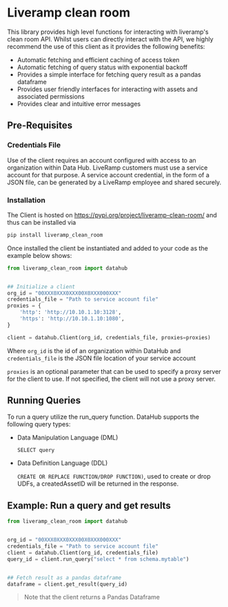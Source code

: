 # Liveramp clean room
This library provides high level functions for interacting with liveramp's clean room API. Whilst users can directly interact with the API, we highly recommend the use of this client as it provides the following benefits:
- Automatic fetching and efficient caching of access token
- Automatic fetching of query status with exponential backoff
- Provides a simple interface for fetching query result as a pandas dataframe
- Provides user friendly interfaces for interacting with assets and associated permissions
- Provides clear and intuitive error messages


## Pre-Requisites


### Credentials File


Use of the client requires an account configured with access to an organization within Data Hub. LiveRamp customers must use a service account for that purpose. A service account credential, in the form of a JSON file, can be generated by a LiveRamp employee and shared securely.


### Installation


The Client is hosted on https://pypi.org/project/liveramp-clean-room/ and thus can be installed via


```bash
pip install liveramp_clean_room
```


Once installed the client be instantiated and added to your code as the example below shows:


```python
from liveramp_clean_room import datahub


## Initialize a client
org_id = "00XXX0XXX0XXX00X0XXX000XXX"
credentials_file = "Path to service account file"
proxies = {
    'http': 'http://10.10.1.10:3128',
    'https': 'http://10.10.1.10:1080',
}

client = datahub.Client(org_id, credentials_file, proxies=proxies)
```
Where `org_id` is the id of an organization within DataHub and `credentials_file` is the JSON file location of your service account

`proxies` is an optional parameter that can be used to specify a proxy server for the client to use. If not specified, the client will not use a proxy server.



## Running Queries


To run a query utilize the run_query function. DataHub supports the following query types:


- Data Manipulation Language (DML)


    `SELECT query`


- Data Definition Language (DDL)


    `CREATE OR REPLACE FUNCTION/DROP FUNCTION)`, used to create or drop UDFs, a createdAssetID will be returned in the response. 


Example: Run a query and get results
---
```python
from liveramp_clean_room import datahub


org_id = "00XXX0XXX0XXX00X0XXX000XXX"
credentials_file = "Path to service account file"
client = datahub.Client(org_id, credentials_file)
query_id = client.run_query("select * from schema.mytable")


## Fetch result as a pandas dataframe
dataframe = client.get_result(query_id)
```


> Note that the client returns a Pandas Dataframe

